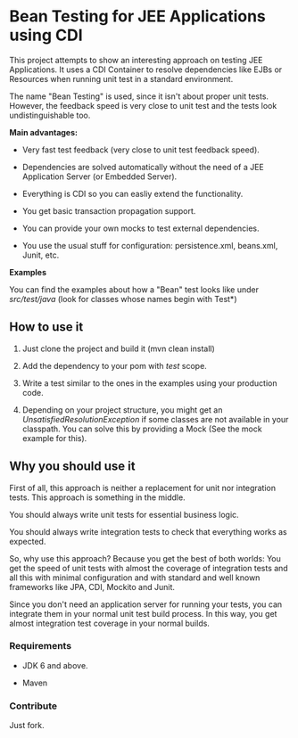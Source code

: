 # Bean Testing for JEE Applications using CDI

This project attempts to show an interesting approach on testing JEE
Applications. It uses a CDI Container to resolve dependencies like EJBs or
Resources when running unit test in a standard environment.

The name "Bean Testing" is used, since it isn't about proper unit tests.
However, the feedback speed is very close to unit test and the tests look
undistinguishable too.

**Main advantages:**

-   Very fast test feedback (very close to unit test feedback speed).

-   Dependencies are solved automatically without the need of a JEE Application
     Server (or Embedded Server).

-   Everything is CDI so you can easliy extend the functionality.

-   You get basic transaction propagation support.

-   You can provide your own mocks to test external dependencies.

-   You use the usual stuff for configuration: persistence.xml, beans.xml,
     Junit, etc.

**Examples**

You can find the examples about how a "Bean" test looks like under
*src/test/java* (look for classes whose names begin with Test\*)

## How to use it

1.  Just clone the project and build it (mvn clean install)

2.  Add the dependency to your pom with *test* scope.

3.  Write a test similar to the ones in the examples using your production code.

4.  Depending on your project structure, you might get an
     *UnsatisfiedResolutionException* if some classes are not available in your
     classpath. You can solve this by providing a Mock (See the mock example for
     this).

## Why you should use it

First of all, this approach is neither a replacement for unit nor integration
tests. This approach is something in the middle.

You should always write unit tests for essential business logic.

You should always write integration tests to check that everything works as
expected.

So, why use this approach? Because you get the best of both worlds: You get the
speed of unit tests with almost the coverage of integration tests and all this
with minimal configuration and with standard and well known frameworks like JPA,
CDI, Mockito and Junit.

Since you don't need an application server for running your tests, you can
integrate them in your normal unit test build process. In this way, you get
almost integration test coverage in your normal builds.

### Requirements

-   JDK 6 and above.

-   Maven

### Contribute

Just fork.
